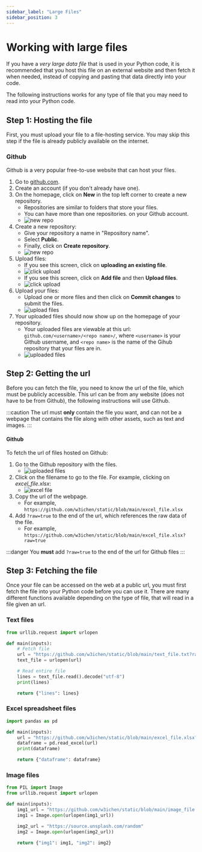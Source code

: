 ```yaml
---
sidebar_label: "Large Files"
sidebar_position: 3
---
```


# Working with large files

If you have a _very large data file_ that is used in your Python code, it is recommended that you host this file on an external website and then fetch it when needed, instead of copying and pasting that data directly into your code.

The following instructions works for any type of file that you may need to read into your Python code.

## Step 1: Hosting the file

First, you must upload your file to a file-hosting service. You may skip this step if the file is already publicly available on the internet.

### Github

Github is a very popular free-to-use website that can host your files.

1. Go to [github.com](https://github.com).
2. Create an account (if you don't already have one).
3. On the homepage, click on **New** in the top left corner to create a new repository.
   - Repositories are similar to folders that store your files.
   - You can have more than one repositories. on your Github account.
   - ![new repo](/docs/files/new_repo.png)
4. Create a new repository:
   - Give your repository a name in "Repository name".
   - Select **Public**.
   - Finally, click on **Create repository**.
   - ![new repo](/docs/files/create_repo.png)
5. Upload files:
   - If you see this screen, click on **uploading an existing file**.
   - ![click upload](/docs/files/click_upload_1.png)
   - If you see this screen, click on **Add file** and then **Upload files**.
   - ![click upload](/docs/files/click_upload_2.png)
6. Upload your files:
   - Upload one or more files and then click on **Commit changes** to submit the files.
   - ![upload files](/docs/files/upload_files.png)
7. Your uploaded files should now show up on the homepage of your repository.
   - Your uploaded files are viewable at this url: `github.com/<username>/<repo name>/`, where `<username>` is your Github username, and `<repo name>` is the name of the Gihub repository that your files are in.
   - ![uploaded files](/docs/files/uploaded_files.png)

## Step 2: Getting the url

Before you can fetch the file, you need to know the url of the file, which must be publicly accessible.
This url can be from any website (does not have to be from Github), the following instructions will use Github.

:::caution
The url must **only** contain the file you want, and can not be a webpage that contains the file along with other assets, such as text and images.
:::

#### Github

To fetch the url of files hosted on Github:

1. Go to the Github repository with the files.
   - ![uploaded files](/docs/files/uploaded_files.png)
2. Click on the filename to go to the file. For example, clicking on _excel_file.xlsx_:
   - ![excel file](/docs/files/excel_file.png)
3. Copy the url of the webpage.
   - For example, `https://github.com/w3ichen/static/blob/main/excel_file.xlsx`
4. Add `?raw=true` to the end of the url, which references the raw data of the file.
   - For example, `https://github.com/w3ichen/static/blob/main/excel_file.xlsx?raw=true`

:::danger
You **must** add `?raw=true` to the end of the url for Github files
:::

## Step 3: Fetching the file

Once your file can be accessed on the web at a public url, you must first fetch the file into your Python code before you can use it.
There are many different functions available depending on the type of file, that will read in a file given an url.

### Text files

```python
from urllib.request import urlopen

def main(inputs):
    # Fetch file
    url = "https://github.com/w3ichen/static/blob/main/text_file.txt?raw=true"
    text_file = urlopen(url)

    # Read entire file
    lines = text_file.read().decode("utf-8")
    print(lines)

    return {"lines": lines}
```

### Excel spreadsheet files

```python
import pandas as pd

def main(inputs):
    url = "https://github.com/w3ichen/static/blob/main/excel_file.xlsx?raw=true"
    dataframe = pd.read_excel(url)
    print(dataframe)

    return {"dataframe": dataframe}
```

### Image files

```python
from PIL import Image
from urllib.request import urlopen

def main(inputs):
    img1_url = "https://github.com/w3ichen/static/blob/main/image_file.jpg?raw=true"
    img1 = Image.open(urlopen(img1_url))

    img2_url = "https://source.unsplash.com/random"
    img2 = Image.open(urlopen(img2_url))

    return {"img1": img1, "img2": img2}
```
